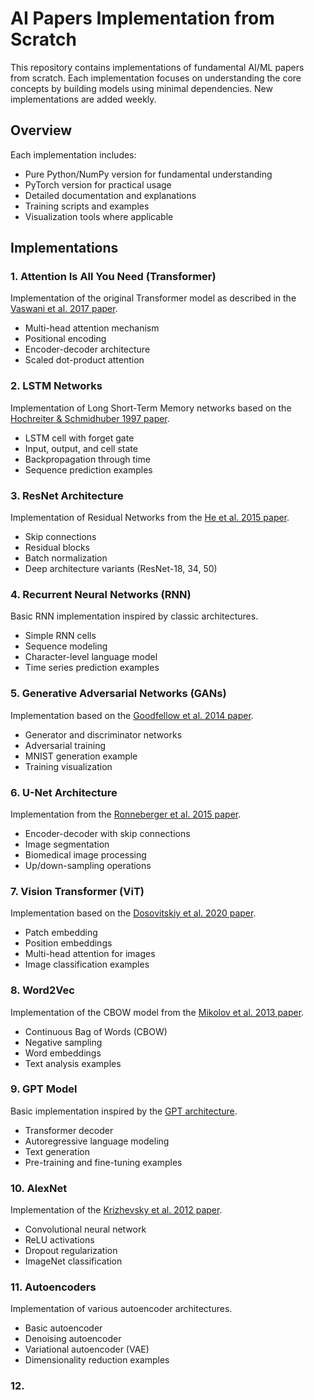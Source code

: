 # AI Papers Implementation from Scratch

This repository contains implementations of fundamental AI/ML papers from scratch. Each implementation focuses on understanding the core concepts by building models using minimal dependencies. New implementations are added weekly.

## Overview

Each implementation includes:
- Pure Python/NumPy version for fundamental understanding
- PyTorch version for practical usage
- Detailed documentation and explanations
- Training scripts and examples
- Visualization tools where applicable

## Implementations

### 1. Attention Is All You Need (Transformer)
Implementation of the original Transformer model as described in the [Vaswani et al. 2017 paper](https://arxiv.org/abs/1706.03762).
- Multi-head attention mechanism
- Positional encoding
- Encoder-decoder architecture
- Scaled dot-product attention

### 2. LSTM Networks
Implementation of Long Short-Term Memory networks based on the [Hochreiter & Schmidhuber 1997 paper](https://www.bioinf.jku.at/publications/older/2604.pdf).
- LSTM cell with forget gate
- Input, output, and cell state
- Backpropagation through time
- Sequence prediction examples

### 3. ResNet Architecture
Implementation of Residual Networks from the [He et al. 2015 paper](https://arxiv.org/abs/1512.03385).
- Skip connections
- Residual blocks
- Batch normalization
- Deep architecture variants (ResNet-18, 34, 50)

### 4. Recurrent Neural Networks (RNN)
Basic RNN implementation inspired by classic architectures.
- Simple RNN cells
- Sequence modeling
- Character-level language model
- Time series prediction examples

### 5. Generative Adversarial Networks (GANs)
Implementation based on the [Goodfellow et al. 2014 paper](https://arxiv.org/abs/1406.2661).
- Generator and discriminator networks
- Adversarial training
- MNIST generation example
- Training visualization

### 6. U-Net Architecture
Implementation from the [Ronneberger et al. 2015 paper](https://arxiv.org/abs/1505.04597).
- Encoder-decoder with skip connections
- Image segmentation
- Biomedical image processing
- Up/down-sampling operations

### 7. Vision Transformer (ViT)
Implementation based on the [Dosovitskiy et al. 2020 paper](https://arxiv.org/abs/2010.11929).
- Patch embedding
- Position embeddings
- Multi-head attention for images
- Image classification examples

### 8. Word2Vec
Implementation of the CBOW model from the [Mikolov et al. 2013 paper](https://arxiv.org/abs/1301.3781).
- Continuous Bag of Words (CBOW)
- Negative sampling
- Word embeddings
- Text analysis examples

### 9. GPT Model
Basic implementation inspired by the [GPT architecture](https://arxiv.org/abs/2005.14165).
- Transformer decoder
- Autoregressive language modeling
- Text generation
- Pre-training and fine-tuning examples

### 10. AlexNet
Implementation of the [Krizhevsky et al. 2012 paper](https://papers.nips.cc/paper/4824-imagenet-classification-with-deep-convolutional-neural-networks.pdf).
- Convolutional neural network
- ReLU activations
- Dropout regularization
- ImageNet classification

### 11. Autoencoders
Implementation of various autoencoder architectures.
- Basic autoencoder
- Denoising autoencoder
- Variational autoencoder (VAE)
- Dimensionality reduction examples


### 12. 